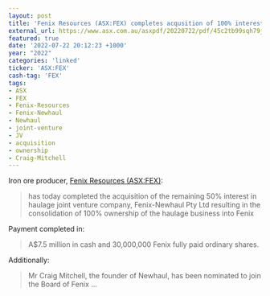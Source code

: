```yaml
---
layout: post
title: 'Fenix Resources (ASX:FEX) completes acqusition of 100% interest in Fenix-Newhaul'
external_url: https://www.asx.com.au/asxpdf/20220722/pdf/45c2tb99sqh79j.pdf
featured: true
date: '2022-07-22 20:12:23 +1000'
year: "2022"
categories: 'linked'
ticker: 'ASX:FEX'
cash-tag: 'FEX'
tags:
- ASX
- FEX
- Fenix-Resources
- Fenix-Newhaul
- Newhaul
- joint-venture
- JV
- acquisition
- ownership
- Craig-Mitchell
---
```


Iron ore producer, [Fenix Resources (ASX:FEX)](https://www2.asx.com.au/markets/company/FEX):

> has today completed the acquisition of the remaining 50% interest in haulage joint venture company, Fenix-Newhaul Pty Ltd resulting in the consolidation of 100% ownership of the haulage business into Fenix 

<!--more-->

Payment completed in:

> A$7.5 million in cash and 30,000,000 Fenix fully paid ordinary shares.

Additionally:

> Mr Craig Mitchell, the founder of Newhaul, has been nominated to join the Board of Fenix ...
